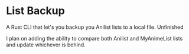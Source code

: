 # List Backup

A Rust CLI that let's you backup you Anilist lists to a local file. Unfinished

I plan on adding the ability to compare both Anilist and MyAnimeList lists and update whichever is behind.
